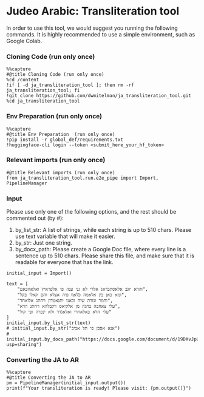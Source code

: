# Judeo Arabic: Transliteration tool

In order to use this tool, we would suggest you running the following commands. It is highly recommended to use a simple environment, such as Google Colab.

### Cloning Code (run only once)
```
%%capture
#@title Cloning Code (run only once)
%cd /content
!if [ -d ja_transliteration_tool ]; then rm -rf ja_transliteration_tool; fi
!git clone https://github.com/dwmitelman/ja_transliteration_tool.git
%cd ja_transliteration_tool
```

### Env Preparation (run only once)
```
%%capture
#@title Env Preparation  (run only once)
!pip install -r global_def/requirements.txt
!huggingface-cli login --token <submit_here_your_hf_token>
```

### Relevant imports (run only once)
```
#@title Relevant imports (run only once)
from ja_transliteration_tool.run.e2e_pipe import Import, PipelineManager
```

### Input

Please use only one of the following options, and the rest should be commented out (by #):

1. by_list_str: A list of strings, while each string is up to 510 chars. Please use text variable that will make it easier.
2. by_str: Just one string.
3. by_docx_path: Please create a Google Doc file, where every line is a sentence up to 510 chars. Please share this file, and make sure that it is readable for everyone that has the link.

```
initial_input = Import()

text = [
    "והד̇א יוג̇ב אלאסתכ̇ראג̇ אלד̇י לא גני ענה פי אלפראיץ̇ ואלאחכאם",
    "ומא כאן בין אלאמה כ̇לאף פיה אצלא והם קאלו בקל",
    "וחמר וגזרה שוה וכאנו יתנאט̇רון ויחתג̇ אלואחד",
    "עלי צאחבה בחג̇ה מן אלקיאס ויקבלהא ויחתג̇ הד̇א",
    "עלי הד̇א באלאחרי ואלאג̇דר ולא ינכרה ופי קול"
]
initial_input.by_list_str(text)
# initial_input.by_str("אנא אסכן פי תל אביב")
# initial_input.by_docx_path("https://docs.google.com/document/d/19DXvJpUDb5OT8Sj_KnhwUZXbtdlCne4CNMHMhOja6Lw/edit?usp=sharing")
```

### Converting the JA to AR
```
%%capture
#@title Converting the JA to AR
pm = PipelineManager(initial_input.output())
print(f"Your transliteration is ready! Please visit: {pm.output()}")
```

